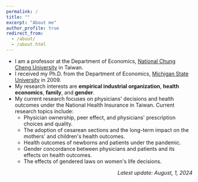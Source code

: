 ```yaml
---
permalink: /
title: ""
excerpt: "About me"
author_profile: true
redirect_from:
  - /about/
  - /about.html
---
```


* I am a professor at the Department of Economics, [National Chung Cheng University](http://econ.ccu.edu.tw) in Taiwan.
* I received my Ph.D. from the Department of Economics, [Michigan State University](http://econ.msu.edu) in 2009.
* My research interests are **empirical industrial organization**, **health economics**, **family**, and **gender**. 
* My current research focuses on physicians' decisions and health outcomes under the National Health Insurance in Taiwan. Current research topics include:
  * Physician ownership, peer effect, and physicians' prescription choices and quality. 
  * The adoption of cesarean sections and the long-term impact on the mothers' and children's health outcomes.
  * Health outcomes of newborns and patients under the pandemic.
  * Gender concordance between physicians and patients and its effects on health outcomes.
  * The effects of gendered laws on women's life decisions.

<div style="text-align:right"> <em>Latest update: August, 1, 2024</em>
